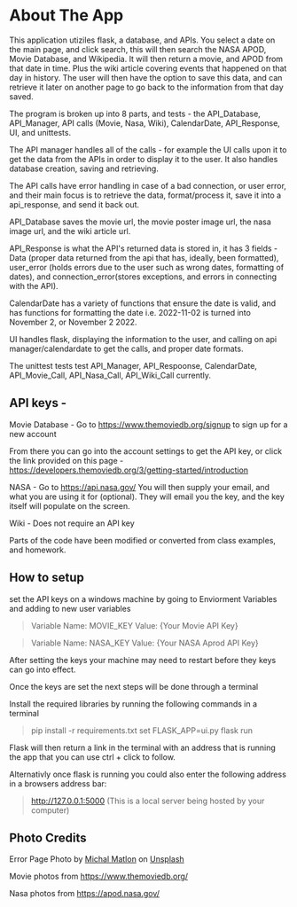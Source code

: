 <h1>About The App</h1>
This application utiziles flask, a database, and APIs.  You select a date on the main page, and click search, this will then search the NASA APOD, Movie Database, and Wikipedia.  It will then return a movie, and APOD from that date in time.  Plus the wiki article covering events that happened on that day in history.  The user will then have the option to save this data, and can retrieve it later on another page to go back to the information from that day saved.

The program is broken up into 8 parts, and tests - the API_Database, API_Manager, API calls (Movie, Nasa, Wiki), CalendarDate, API_Response, UI, and unittests.

The API manager handles all of the calls - for example the UI calls upon it to get the data from the APIs in order to display it to the user.  It also handles database creation, saving and retrieving.

The API calls have error handling in case of a bad connection, or user error, and their main focus is to retrieve the data, format/process it, save it into a api_response, and send it back out.

API_Database saves the movie url, the movie poster image url, the nasa image url, and the wiki article url.

API_Response is what the API's returned data is stored in, it has 3 fields - Data (proper data returned from the api that has, ideally, been formatted), 
user_error (holds errors due to the user such as wrong dates, formatting of dates), and connection_error(stores exceptions, and errors in connecting with the API).

CalendarDate has a variety of functions that ensure the date is valid, and has functions for formatting the date i.e. 2022-11-02 is turned into November 2, or November 2 2022.

UI handles flask, displaying the information to the user, and calling on api manager/calendardate to get the calls, and proper date formats.

The unittest tests test API_Manager, API_Respoonse, CalendarDate, API_Movie_Call, API_Nasa_Call, API_Wiki_Call currently.

## API keys - 

Movie Database - Go to https://www.themoviedb.org/signup to sign up for a new account

From there you can go into the account settings to get the API key, or click the link provided on this page - https://developers.themoviedb.org/3/getting-started/introduction

NASA - Go to https://api.nasa.gov/ 
You will then supply your email, and what you are using it for (optional).  They will email you the key, and the key itself will populate on the screen.

Wiki - Does not require an API key

Parts of the code have been modified or converted from class examples, and homework.

## How to setup

set the API keys on a windows machine by going to Enviorment Variables and adding to new user variables

> Variable Name: MOVIE_KEY
> Value: {Your Movie API Key}

> Variable Name: NASA_KEY
> Value: {Your NASA Aprod API Key}

After setting the keys your machine may need to restart before they keys can go into effect.

Once the keys are set the next steps will be done through a terminal

Install the required libraries by running the following commands in a terminal
> pip install -r requirements.txt
> set FLASK_APP=ui.py
> flask run

Flask will then return a link in the terminal with an address that is running the app that you can use ctrl + click
to follow. 

Alternativly once flask is running you could also enter the following address in a browsers address bar:
> http://127.0.0.1:5000 (This is a local server being hosted by your computer)

 



## Photo Credits
Error Page Photo by <a href="https://unsplash.com/@michalmatlon?utm_source=unsplash&utm_medium=referral&utm_content=creditCopyText">Michal Matlon</a> on <a href="https://unsplash.com/s/photos/something-went-wrong?utm_source=unsplash&utm_medium=referral&utm_content=creditCopyText">Unsplash</a>

Movie photos from https://www.themoviedb.org/

Nasa photos from https://apod.nasa.gov/
  